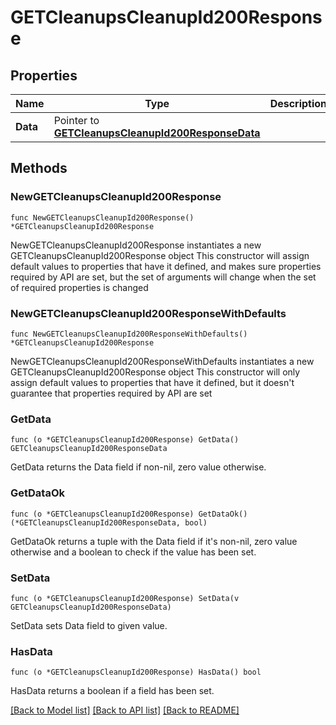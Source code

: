 # GETCleanupsCleanupId200Response

## Properties

Name | Type | Description | Notes
------------ | ------------- | ------------- | -------------
**Data** | Pointer to [**GETCleanupsCleanupId200ResponseData**](GETCleanupsCleanupId200ResponseData.md) |  | [optional] 

## Methods

### NewGETCleanupsCleanupId200Response

`func NewGETCleanupsCleanupId200Response() *GETCleanupsCleanupId200Response`

NewGETCleanupsCleanupId200Response instantiates a new GETCleanupsCleanupId200Response object
This constructor will assign default values to properties that have it defined,
and makes sure properties required by API are set, but the set of arguments
will change when the set of required properties is changed

### NewGETCleanupsCleanupId200ResponseWithDefaults

`func NewGETCleanupsCleanupId200ResponseWithDefaults() *GETCleanupsCleanupId200Response`

NewGETCleanupsCleanupId200ResponseWithDefaults instantiates a new GETCleanupsCleanupId200Response object
This constructor will only assign default values to properties that have it defined,
but it doesn't guarantee that properties required by API are set

### GetData

`func (o *GETCleanupsCleanupId200Response) GetData() GETCleanupsCleanupId200ResponseData`

GetData returns the Data field if non-nil, zero value otherwise.

### GetDataOk

`func (o *GETCleanupsCleanupId200Response) GetDataOk() (*GETCleanupsCleanupId200ResponseData, bool)`

GetDataOk returns a tuple with the Data field if it's non-nil, zero value otherwise
and a boolean to check if the value has been set.

### SetData

`func (o *GETCleanupsCleanupId200Response) SetData(v GETCleanupsCleanupId200ResponseData)`

SetData sets Data field to given value.

### HasData

`func (o *GETCleanupsCleanupId200Response) HasData() bool`

HasData returns a boolean if a field has been set.


[[Back to Model list]](../README.md#documentation-for-models) [[Back to API list]](../README.md#documentation-for-api-endpoints) [[Back to README]](../README.md)


